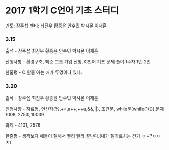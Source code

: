 # **2017 1학기 C언어 기초 스터디**
멘토: 장주섭
멘티: 최진우 황종윤 안수민 박시몬 이재훈
### 3.15
출석 - 장주섭 최진우 황종윤 안수민 박시몬 이재훈

진행사항 - 환경구축, 백준 그룹 가입 신청, C언어 기초 문제 풀이 1주차 1번 2번

한줄평 - C 할줄 아는 애가 두명이나 있다.

### 3.20
출삭 - 장주섭 최진우 황종윤 안수민 박시몬 이재훈

진행사항 - 자료형, 연산자(%,+=,a++,++a,&&,||), 조건문, while문(while(1){}),문제 1008, 2753, 10039

과제 - 4101, 2576

한줄평 - 생각보다 애들이 잘해서 빨리 빨리 끝난다.(내가 잘가르치는 건가 ㅇㅈ?ㅇㅇㅈ)
